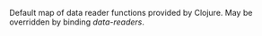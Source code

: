 Default map of data reader functions provided by Clojure. May be
  overridden by binding *data-readers*.